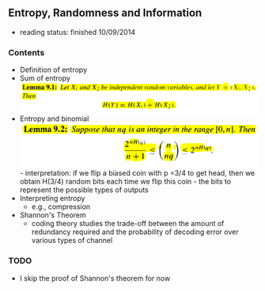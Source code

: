 ## Entropy, Randomness and Information

- reading status: finished 10/09/2014


### Contents
- Definition of entropy
- Sum of entropy
    <div style="text-align:center" markdown="1">
        <img src="./figs/chap9_entropySum.PNG" width="700px" />
    </div>
- Entropy and binomial
    <div style="text-align:center" markdown="1">
        <img src="./figs/chap9_entropyAndBino.PNG" width="550px" />
    </div>
    - interpretation: if we flip a biased coin with p =3/4 to get head, then we obtain H(3/4) random bits each time we flip this coin 
    - the bits to represent the possible types of outputs
- Interpreting entropy
    - e.g., compression
- Shannon's Theorem
    - coding theory studies the trade-off between the amount of redundancy required and the probability of decoding error over various types of channel

### TODO
- I skip the proof of Shannon's theorem for now
